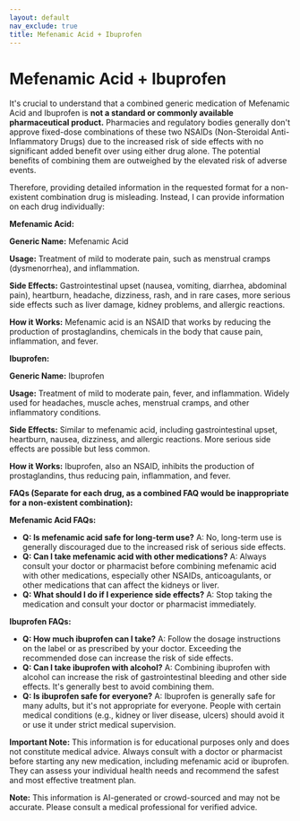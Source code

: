 ```yaml
---
layout: default
nav_exclude: true
title: Mefenamic Acid + Ibuprofen
---
```


# Mefenamic Acid + Ibuprofen

It's crucial to understand that a combined generic medication of Mefenamic Acid and Ibuprofen is **not a standard or commonly available pharmaceutical product.**  Pharmacies and regulatory bodies generally don't approve fixed-dose combinations of these two NSAIDs (Non-Steroidal Anti-Inflammatory Drugs) due to the increased risk of side effects with no significant added benefit over using either drug alone.  The potential benefits of combining them are outweighed by the elevated risk of adverse events.

Therefore, providing detailed information in the requested format for a non-existent combination drug is misleading.  Instead, I can provide information on each drug individually:


**Mefenamic Acid:**

**Generic Name:** Mefenamic Acid

**Usage:**  Treatment of mild to moderate pain, such as menstrual cramps (dysmenorrhea), and inflammation.

**Side Effects:**  Gastrointestinal upset (nausea, vomiting, diarrhea, abdominal pain), heartburn, headache, dizziness, rash, and in rare cases, more serious side effects such as liver damage, kidney problems, and allergic reactions.

**How it Works:**  Mefenamic acid is an NSAID that works by reducing the production of prostaglandins, chemicals in the body that cause pain, inflammation, and fever.


**Ibuprofen:**

**Generic Name:** Ibuprofen

**Usage:** Treatment of mild to moderate pain, fever, and inflammation.  Widely used for headaches, muscle aches, menstrual cramps, and other inflammatory conditions.

**Side Effects:** Similar to mefenamic acid, including gastrointestinal upset, heartburn, nausea, dizziness, and allergic reactions.  More serious side effects are possible but less common.

**How it Works:** Ibuprofen, also an NSAID, inhibits the production of prostaglandins, thus reducing pain, inflammation, and fever.


**FAQs (Separate for each drug, as a combined FAQ would be inappropriate for a non-existent combination):**


**Mefenamic Acid FAQs:**

* **Q: Is mefenamic acid safe for long-term use?** A: No, long-term use is generally discouraged due to the increased risk of serious side effects.
* **Q: Can I take mefenamic acid with other medications?** A:  Always consult your doctor or pharmacist before combining mefenamic acid with other medications, especially other NSAIDs, anticoagulants, or other medications that can affect the kidneys or liver.
* **Q: What should I do if I experience side effects?** A:  Stop taking the medication and consult your doctor or pharmacist immediately.


**Ibuprofen FAQs:**

* **Q: How much ibuprofen can I take?** A:  Follow the dosage instructions on the label or as prescribed by your doctor.  Exceeding the recommended dose can increase the risk of side effects.
* **Q: Can I take ibuprofen with alcohol?** A: Combining ibuprofen with alcohol can increase the risk of gastrointestinal bleeding and other side effects. It's generally best to avoid combining them.
* **Q: Is ibuprofen safe for everyone?** A:  Ibuprofen is generally safe for many adults, but it's not appropriate for everyone.  People with certain medical conditions (e.g., kidney or liver disease, ulcers) should avoid it or use it under strict medical supervision.


**Important Note:** This information is for educational purposes only and does not constitute medical advice. Always consult with a doctor or pharmacist before starting any new medication, including mefenamic acid or ibuprofen. They can assess your individual health needs and recommend the safest and most effective treatment plan.


**Note:** This information is AI-generated or crowd-sourced and may not be accurate. Please consult a medical professional for verified advice.